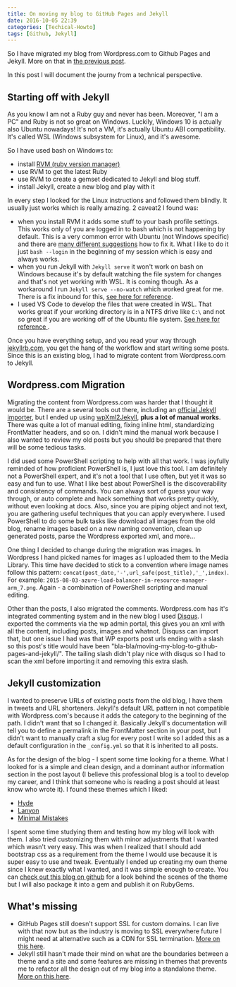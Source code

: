 ```yaml
---
title: On moving my blog to GitHub Pages and Jekyll
date: 2016-10-05 22:39
categories: [Techical-Howto]
tags: [Github, Jekyll]
---
```


So I have migrated my blog from Wordpress.com to Github Pages and Jekyll. More on that in [the previous post](http://blog.itaysk.com/2016/10/04/i-have-moved-my-blog-to-github-pages-and-jekyll).

In this post I will document the journy from a technical perspective.

## Starting off with Jekyll
As you know I am not a Ruby guy and never has been. Moreover, "I am a PC" and Ruby is not so great on Windows.
Luckily, Windows 10 is actually also Ubuntu nowadays! It's not a VM, it's actually Ubuntu ABI compatibility. It's called WSL (Windows subsystem for Linux), and it's awesome.

So I have used bash on Windows to: 

- install [RVM (ruby version manager)](http://rvm.io/)
- use RVM to get the latest Ruby
- use RVM to create a gemset dedicated to Jekyll and blog stuff.
- install Jekyll, create a new blog and play with it

In every step I looked for the Linux instructions and followed them blindly. It usually just works which is really amazing. 2 caveat2 I found was:

- when you install RVM it adds some stuff to your bash profile settings. This works only of you are logged in to bash which is not happening by default. This is a very common error with Ubuntu (not Windows specific) and there are [many different suggestions](http://stackoverflow.com/questions/12258343/rvm-is-not-a-function) how to fix it. What I like to do it just `bash --login` in the beginning of my session which is easy and always works.
- when you run Jekyll with `Jekyll serve` it won't work on bash on Windows because it's by default watching the file system for changes and that's not yet working with WSL. It is coming though. As a workaround I run `Jekyll serve --no-watch` which worked great for me. There is a fix inbound for this, [see here for reference](https://github.com/Microsoft/BashOnWindows/issues/216). 
- I used VS Code to develop the files that were created in WSL. That works great if your working directory is in a NTFS drive like  `C:\` and not so great if you are working off of the Ubuntu file system. [See here for reference
](https://github.com/Microsoft/BashOnWindows/issues/552).

Once you have everything setup, and you read your way through [jekyllrb.com](http://jekyllrb.com), you get the hang of the workflow and start writing some posts. Since this is an existing blog, I had to migrate content from Wordpress.com to Jekyll.

## Wordpress.com Migration

Migrating the content from Wordpress.com was harder that I thought it would be. There are a several tools out there, including an [official Jekyll importer](http://import.jekyllrb.com/docs/wordpressdotcom/), but I ended up using [wpXml2Jekyll](https://github.com/theaob/wpXml2Jekyll), **plus a lot of manual works**.
There was quite a lot of manual editing, fixing inline html, standardizing FrontMatter headers, and so on. I didn't mind the manual work because I also wanted to review my old posts but you should be prepared that there will be some tedious tasks.

I did used some PowerShell scripting to help with all that work. I was joyfully reminded of how proficient PowerShell is, I just love this tool. I am definitely not a PowerShell expert, and it's not a tool that I use often, but yet it was so easy and fun to use. What I like best about PowerShell is the discoverability and consistency of commands. You can always sort of guess your way through, or auto complete and hack something that works pretty quickly, without even looking at docs. Also, since you are piping object and not text, you are gathering useful techniques that you can apply everywhere. 
I used PowerShell to do some bulk tasks like download all images from the old blog, rename images based on a new naming convention, clean up generated posts, parse the Wordpress exported xml, and more...

One thing I decided to change during the migration was images. In Wordpress I hand picked names for images 
as I uploaded them to the Media Library. This time have decided to stick to a convention where image names follow this pattern: `concat(post_date,'-',url_safe(post_title),'_',index)`. For example: `2015-08-03-azure-load-balancer-in-resource-manager-arm_7.png`. Again - a combination of PowerShell scripting and manual editing.

Other than the posts, I also migrated the comments. Wordpress.com has it's integrated commenting system and in the new blog I used [Disqus](http://disqus.com). I exported the comments via the wp admin portal, this gives you an xml with all the content, including posts, images and whatnot. 
Disquss can import that, but one issue I had was that WP exports post urls ending with a slash so this post's title would have been "bla-bla/moving-my-blog-to-github-pages-and-jekyll/". The tailing slash didn't play nice with disqus so I had to scan the xml before importing it and removing this extra slash.

## Jekyll customization

I wanted to preserve URLs of existing posts from the old blog, I have them in tweets and URL shorteners. Jekyll's default URL pattern in not compatible with Wordpress.com's because it adds the category to the beginning of the path. I didn't want that so I changed it.
Basically Jekyll's documentation will tell you to define a permalink in the FrontMatter section in your post, but I didn't want to manually craft a slug for every post I write so I added this as a default  configuration in the `_config.yml` so that it is inherited to all posts.

As for the design of the blog - I spent some time looking for a theme. What I looked for is a simple and clean design, and a dominant author information section in the post layout (I believe this professional blog is a tool to develop my career, and I think that someone who is reading a post should at least know who wrote it).
I found these themes which I liked:

- [Hyde](https://github.com/poole/hyde)
- [Lanyon](https://github.com/poole/lanyon)
- [Minimal Mistakes](https://github.com/mmistakes/minimal-mistakes)

I spent some time studying them and testing how my blog will look with them. I also tried customizing them with minor adjustments that I wanted which wasn't very easy. This was when I realized that I should add bootstrap css as a requirement from the theme I would use because it is super easy to use and tweak. 
Eventually I ended up creating my own theme since I knew exactly what I wanted, and it was simple enough to create.
You can [check out this blog on github](https://github.com/itaysk/itaysk.github.io) for a look behind the scenes of the theme but I will also package it into a gem and publish it on RubyGems.

## What's missing

- GitHub Pages still doesn't support SSL for custom domains. I can live with that now but as the industry is moving to SSL everywhere future I might need at alternative such as a CDN for SSL termination. [More on this here](https://github.com/isaacs/github/issues/156).
- Jekyll still hasn't made their mind on what are the boundaries between a theme and a site and some features are missing in themes that prevents me to refactor all the design out of my blog into a standalone theme. [More on this here](https://github.com/jekyll/jekyll/issues/5341).
